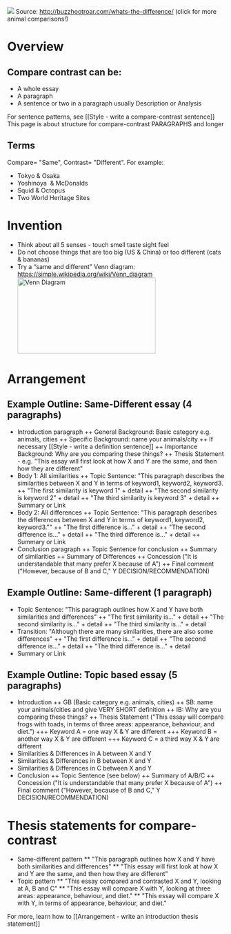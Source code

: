 <a href = "http://buzzhootroar.com/whats-the-difference/"><img src="http://i.imgur.com/pB7Rl07.jpg"></a>
Source: http://buzzhootroar.com/whats-the-difference/  (click for more animal comparisons!)

# Overview
## Compare contrast can be:
* A whole essay
* A paragraph
* A sentence or two in a paragraph usually Description or Analysis

For sentence patterns, see [[Style - write a compare-contrast sentence]]
This page is about structure for compare-contrast PARAGRAPHS and longer

## Terms
Compare= "Same", Contrast= "Different". For example:
* Tokyo & Osaka
* Yoshinoya  & McDonalds
* Squid & Octopus
* Two World Heritage Sites

# Invention
* Think about all 5 senses - touch smell taste sight feel
* Do not choose things that are too big (US & China) or too different (cats & bananas)
* Try a “same and different” Venn diagram: https://simple.wikipedia.org/wiki/Venn_diagram
<a data-flickr-embed="true"  href="https://www.flickr.com/photos/evelynsaenz/6948858541/in/photolist-bA3HxT-6Zv18W-b9CD1Z-aUo9c-6yDSbv-ikvETj-71jpQF-6wJ4Pr-d8nRC7-r6nnLy-aeYPjn-8zHXWC-f4kAa6-a3wqqh-6dyuDy-8s36Dz-dZftfq-dZfthu-6Yh9Ka-72QC43-dZ9LPv-dJVEXD-CmDnm5-9jF7zP-8wac6W-8r9bPv-677s1n-72LCYe-7MJawp-7MNary-4nV6fL-egKiwV-6WC5yD-c3NtqC-4SE3va-a8igQW-rrz8N5-8FXC7f-7MNahb-7yJ5bA-pRzn9i-JvTMP-9iVq5Q-9bkCLE-8jn8vW-9T86qN-78TGxj-a7dP1z-6Wh4Vh-oE6Duz" title="Venn Diagram"><img src="https://farm8.staticflickr.com/7189/6948858541_ec995bbbc8_n.jpg" width="320" height="176" alt="Venn Diagram"></a>

# Arrangement

## Example Outline: Same-Different essay (4 paragraphs)
+ Introduction paragraph
++ General Background: Basic category e.g. animals, cities
++ Specific Background: name your animals/city
++ If necessary [[Style - write a definition sentence]]
++ Importance Background: Why are you comparing these things?
++ Thesis Statement - e.g. "This essay will first look at how X and Y are the same, and then how they are different"
+ Body 1: All similarities
++ Topic Sentence: "This paragraph describes the similarities between X and Y in terms of keyword1, keyword2, keyword3.
++  "The first similarity is keyword 1" +  detail
++  "The second similarity is keyword 2" +  detail
++  "The third similarity is keyword 3" +  detail
++ Summary or Link
+ Body 2: All differences
++ Topic Sentence: "This paragraph describes the differences between X and Y in terms of keyword1, keyword2, keyword3.""
++  "The first difference is..." +  detail
++  "The second difference is..." +  detail
++  "The third difference is..." +  detail
++ Summary or Link
+ Conclusion paragraph
++ Topic Sentence for conclusion
++  Summary of similarities
++  Summary of Differences
++  Concession ("It is understandable that many prefer X because of A")
++ Final comment ("However, because of B and C," Y DECISION/RECOMMENDATION)

## Example Outline: Same-different (1 paragraph)
+ Topic Sentence: "This paragraph outlines how X and Y have both similarities and differences"
++ "The first similarity is..." +  detail
++ "The second similarity is..." +  detail
++ "The third similarity is..." +  detail
+ Transition: "Although there are many similarities, there are also some differences"
++ "The first difference is..." +  detail
++ "The second difference is..." +  detail
++ "The third difference is..." +  detail
+ Summary or Link



## Example Outline: Topic based essay (5 paragraphs)
+ Introduction
++ GB (Basic category e.g. animals, cities)
++ SB: name your animals/cities and give VERY SHORT definition
++ IB: Why are you comparing these things?
++ Thesis Statement ("This essay will compare frogs with toads, in terms of three areas: appearance, behaviour, and diet.")
+++ Keyword A = one way X & Y are different
+++ Keyword B = another way X & Y are different
+++ Keyword C = a third way X & Y are different
+ Similarities & Differences in A between X and Y
+ Similarities & Differences in B between X and Y
+ Similarities & Differences in C between X and Y
+ Conclusion
++ Topic Sentence (see below)
++ Summary of A/B/C
++ Concession ("It is understandable that many prefer X because of A")
++ Final comment ("However, because of B and C," Y DECISION/RECOMMENDATION)




# Thesis statements for compare-contrast
* Same-different pattern
** "This paragraph outlines how X and Y have both similarities and differences"
** "This essay will first look at how X and Y are the same, and then how they are different"
* Topic pattern
** "This essay compared and contrasted X and Y, looking at A, B and C"
** "This essay will compare X with Y, looking at three areas: appearance, behaviour, and diet."
** "This essay will compare X with Y, in terms of appearance, behaviour, and diet."

For more, learn how to [[Arrangement - write an introduction thesis statement]]




